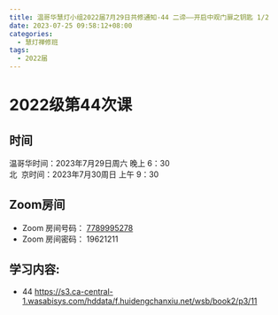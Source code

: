 ```yaml
---
title: 温哥华慧灯小组2022届7月29日共修通知-44 二谛——开启中观门扉之钥匙 1/2
date: 2023-07-25 09:58:12+08:00
categories:
  - 慧灯禅修班
tags:
  - 2022届
---
```

# 2022级第44次课

## 时间

温哥华时间：2023年7月29日周六 晚上 6：30\
北  京时间：2023年7月30周日 上午 9：30

## Zoom房间

* Zoom 房间号码： [7789995278](https://us02web.zoom.us/j/7789995278?pwd=VjZmbWJFY2k2K0E5RVB2cTNIQmhqUT09)
* Zoom 房间密码： 19621211

## 学习内容:

* 44 [](https://huidengchanxiu.net/docs/book2/10_2)[](https://huidengchanxiu.net/docs/book2/11)<https://s3.ca-central-1.wasabisys.com/hddata/f.huidengchanxiu.net/wsb/book2/p3/11>